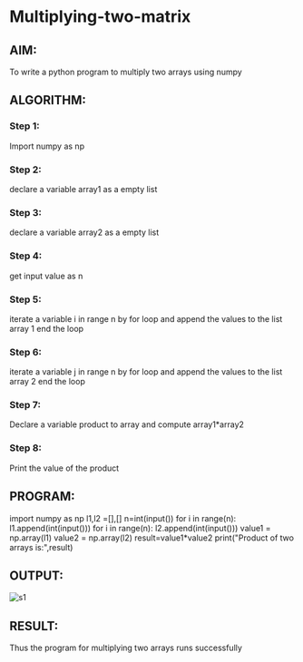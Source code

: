 # Multiplying-two-matrix

## AIM:
To write a python program to multiply two arrays using numpy

## ALGORITHM:

### Step 1:
Import numpy as np
### Step 2:
declare a variable array1 as a empty list
### Step 3:
declare a variable array2 as a empty list
### Step 4:
get input value as n
### Step 5:
iterate a variable i in range n by for loop and append the values to the list array 1 end the loop
### Step 6:
iterate a variable j in range n by for loop and append the values to the list array 2 end the loop
### Step 7:
Declare a variable product to array and compute array1*array2
### Step 8:
Print the value of the product

## PROGRAM: 
import numpy as np
l1,l2 =[],[]
n=int(input())
for i in range(n):
    l1.append(int(input()))
for i in range(n):
    l2.append(int(input()))
value1 = np.array(l1)
value2 = np.array(l2)
result=value1*value2
print("Product of two arrays is:",result)

## OUTPUT:
![s1](https://user-images.githubusercontent.com/94219582/153750082-3236767c-554f-4faa-890a-9fcc96433767.PNG)

## RESULT:
Thus the program for multiplying two arrays runs successfully
